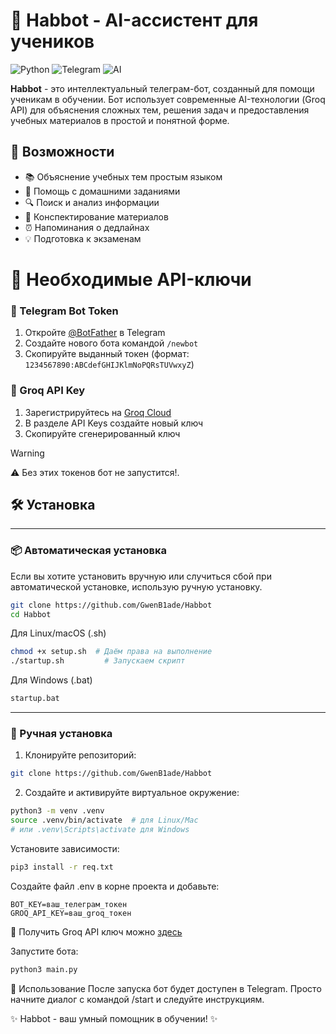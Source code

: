 # 🤖 Habbot - AI-ассистент для учеников

![Python](https://img.shields.io/badge/Python-3.9+-blue.svg)
![Telegram](https://img.shields.io/badge/Telegram-Bot-green.svg)
![AI](https://img.shields.io/badge/AI-Assistant-orange.svg)

**Habbot** - это интеллектуальный телеграм-бот, созданный для помощи ученикам в обучении. Бот использует современные AI-технологии (Groq API) для объяснения сложных тем, решения задач и предоставления учебных материалов в простой и понятной форме.

## 🌟 Возможности

- 📚 Объяснение учебных тем простым языком
- 🧩 Помощь с домашними заданиями
- 🔍 Поиск и анализ информации
- 📝 Конспектирование материалов
- ⏰ Напоминания о дедлайнах
- 💡 Подготовка к экзаменам


# 🔐 Необходимые API-ключи

### 🤖 Telegram Bot Token
1. Откройте [@BotFather](https://t.me/BotFather) в Telegram
2. Создайте нового бота командой `/newbot`
3. Скопируйте выданный токен (формат: `1234567890:ABCdefGHIJKlmNoPQRsTUVwxyZ`)

### 🧠 Groq API Key
1. Зарегистрируйтесь на [Groq Cloud](https://console.groq.com/)
2. В разделе API Keys создайте новый ключ
3. Скопируйте сгенерированный ключ

> [!WARNING]
> ⚠️ Без этих токенов бот не запустится!.




## 🛠 Установка

---
### 📦 Автоматическая установка
Если вы хотите установить вручную или случиться сбой при автоматической установке, использую ручную установку.

```bash
git clone https://github.com/GwenB1ade/Habbot
cd Habbot
```

Для Linux/macOS (.sh)
```sh
chmod +x setup.sh  # Даём права на выполнение
./startup.sh         # Запускаем скрипт
```
Для Windows (.bat)
```bat
startup.bat
```

---

### 🔧 Ручная установка

1. Клонируйте репозиторий:
```bash
git clone https://github.com/GwenB1ade/Habbot
```

2. Создайте и активируйте виртуальное окружение:

```bash
python3 -m venv .venv
source .venv/bin/activate  # для Linux/Mac
# или .venv\Scripts\activate для Windows
```

Установите зависимости:

```bash
pip3 install -r req.txt
```
Создайте файл .env в корне проекта и добавьте:
```
BOT_KEY=ваш_телеграм_токен
GROQ_API_KEY=ваш_groq_токен
```
🔑 Получить Groq API ключ можно [здесь](https://console.groq.com/keys)

Запустите бота:

```bash
python3 main.py
```
📌 Использование
После запуска бот будет доступен в Telegram. Просто начните диалог с командой /start и следуйте инструкциям.


✨ Habbot - ваш умный помощник в обучении! ✨
